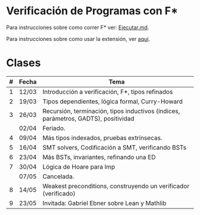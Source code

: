 Verificación de Programas con F\*
=================================

Para instrucciones sobre como correr F* ver: [Ejecutar.md](./Ejecutar.md).

Para instrucciones sobre como usar la extensión, ver [aquí](https://github.com/FStarLang/fstar-vscode-assistant?tab=readme-ov-file#basic-navigation).

Clases
======

| # |  Fecha     | Tema                        |
|---|------------|-----------------------------|
| 1 | 12/03 | Introducción a verificación, F*, tipos refinados
| 2 | 19/03 | Tipos dependientes, lógica formal, Curry-Howard
| 3 | 26/03 | Recursión, terminación, tipos inductivos (índices, parámetros, GADTS), positividad
|   | 02/04 | Feriado. 
| 4 | 09/04 | Más tipos indexados, pruebas extrínsecas.
| 5 | 16/04 | SMT solvers, Codificación a SMT, verificando BSTs
| 6 | 23/04 | Más BSTs, invariantes, refinando una ED
| 7 | 30/04 | Lógica de Hoare para Imp
|   | 07/05 | Cancelada.
| 8 | 14/05 | Weakest preconditions, construyendo un verificador (verificado)
| 9 | 23/05 | Invitada: Gabriel Ebner sobre Lean y Mathlib
